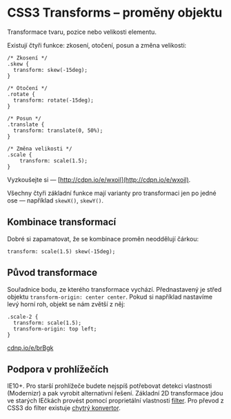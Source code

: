 CSS3 Transforms – proměny objektu
=================================

Transformace tvaru, pozice nebo velikosti elementu.

Existují čtyři funkce: zkosení, otočení, posun a změna velikosti:


	/* Zkosení */
	.skew {
	  transform: skew(-15deg);
	}

	/* Otočení */
	.rotate {
	  transform: rotate(-15deg);
	}

	/* Posun */
	.translate {
	  transform: translate(0, 50%);
	}

	/* Změna velikosti */
	.scale {
		transform: scale(1.5);
	}

Vyzkoušejte si — [http://cdpn.io/e/wxoil](http://cdpn.io/e/wxoil).

Všechny čtyři základní funkce mají varianty pro transformaci jen po jedné ose — například `skewX()`, `skewY()`.

## Kombinace transformací

Dobré si zapamatovat, že se kombinace proměn neoddělují čárkou:

	transform: scale(1.5) skew(-15deg);

## Původ transformace

Souřadnice bodu, ze kterého transformace vychází. Přednastavený je střed objektu `transform-origin: center center`. Pokud si například nastavíme levý horní roh, objekt se nám zvětší z něj:

	.scale-2 {
	  transform: scale(1.5);
	  transform-origin: top left;
	}

[cdnp.io/e/brBgk](http://cdnp.io/e/brBgk)

## Podpora v prohlížečích

IE10+. Pro starší prohlížeče budete nejspíš potřebovat detekci vlastnosti (Modernizr) a pak vyrobit alternativní řešení. Základní 2D transformace jdou ve starých IEčkách provést pomocí proprietální vlastnosti [filter](http://msdn.microsoft.com/en-us/library/ms533014%28VS.85%29.aspx). Pro převod z CSS3 do filter existuje [chytrý konvertor](http://www.useragentman.com/IETransformsTranslator/).
